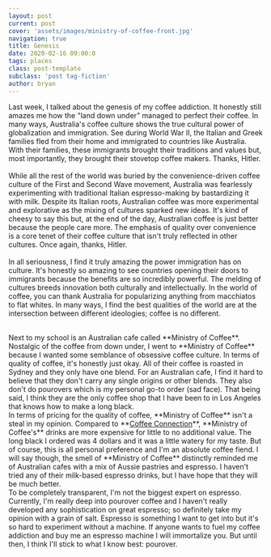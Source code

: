```yaml
---
layout: post
current: post
cover: 'assets/images/ministry-of-coffee-front.jpg'
navigation: true
title: Genesis
date: 2020-02-16 09:00:0
tags: places
class: post-template
subclass: 'post tag-fiction'
author: bryan
---
```

Last week, I talked about the genesis of my coffee addiction. It honestly still amazes me how the "land down under" managed to perfect their coffee. In many ways, Australia's coffee culture shows the true cultural power of globalization and immigration. See during World War II, the Italian and Greek families fled from their home and immigrated to countries like Australia. With their families, these immigrants brought their traditions and values but, most importantly, they brought their stovetop coffee makers. Thanks, Hitler.
<br/>  
While all the rest of the world was buried by the convenience-driven coffee culture of the First and Second Wave movement, Australia was fearlessly experimenting with traditional Italian espresso-making by bastardizing it with milk. Despite its Italian roots, Australian coffee was more experimental and explorative as the mixing of cultures sparked new ideas. It's kind of cheesy to say this but, at the end of the day, Australian coffee is just better because the people care more. The emphasis of quality over convenience is a core tenet of their coffee culture that isn't truly reflected in other cultures. Once again, thanks, Hitler. 
<br/>  
In all seriousness, I find it truly amazing the power immigration has on culture. It's honestly so amazing to see countries opening their doors to immigrants because the benefits are so incredibly powerful. The melding of cultures breeds innovation both culturally and intellectually. In the world of coffee, you can thank Australia for popularizing anything from macchiatos to flat whites. In many ways, I find the best qualities of the world are at the intersection between different ideologies; coffee is no different.
<!-- <br/>  
![image](/assets/images/ministry-of-coffee-front.jpg){:class="img"} -->
<br/>  
Next to my school is an Australian cafe called **Ministry of Coffee**. Nostalgic of the coffee from down under, I went to **Ministry of Coffee** because I wanted some semblance of obsessive coffee culture. In terms of quality of coffee, it's honestly just okay. All of their coffee is roasted in Sydney and they only have one blend. For an Australian cafe, I find it hard to believe that they don't carry any single origins or other blends. They also don't do pourovers which is my personal go-to order (sad face). That being said, I think they are the only coffee shop that I have been to in Los Angeles that knows how to make a long black. 
<br/>  
In terms of pricing for the quality of coffee, **Ministry of Coffee** isn't a steal in my opinion. Compared to **<a href="https://groundsofthecity.com/location/2020/02/02/sustainability.html" target="_blank">Coffee Connection</a>**, **Ministry of Coffee's** drinks are more expensive for little to no additional value. The long black I ordered was 4 dollars and it was a little watery for my taste. But of course, this is all personal preference and I'm an absolute coffee fiend. I will say though, the smell of **Ministry of Coffee** distinctly reminded me of Australian cafes with a mix of Aussie pastries and espresso. I haven't tried any of their milk-based espresso drinks, but I have hope that they will be much better.
<br/>  
To be completely transparent, I'm not the biggest expert on espresso. Currently, I'm really deep into pourover coffee and I haven't really developed any sophistication on great espresso; so definitely take my opinion with a grain of salt. Espresso is something I want to get into but it's so hard to experiment without a machine. If anyone wants to fuel my coffee addiction and buy me an espresso machine I will immortalize you. But until then, I think I'll stick to what I know best: pourover.
